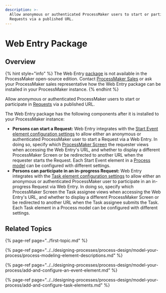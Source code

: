 ```yaml
---
description: >-
  Allow anonymous or authenticated ProcessMaker users to start or participate in
  Requests via a published URL.
---
```


# Web Entry Package

## Overview

{% hint style="info" %}
The Web Entry [package](../first-topic.md) is not available in the ProcessMaker open-source edition. Contact [ProcessMaker Sales](https://www.processmaker.com/contact/) or ask your ProcessMaker sales representative how the Web Entry package can be installed in your ProcessMaker instance.
{% endhint %}

Allow anonymous or authenticated ProcessMaker users to start or participate in [Requests](../../using-processmaker/requests/what-is-a-request.md) via a published URL.

The Web Entry package has the following components after it is installed to your ProcessMaker instance:

* **Persons can start a Request:** Web Entry integrates with the [Start Event element configuration settings](../../designing-processes/process-design/model-your-process/add-and-configure-an-event-element.md#select-who-can-start-a-request-via-a-web-entry) to allow either an anonymous or authenticated ProcessMaker user to start a Request via a Web Entry. In doing so, specify which [ProcessMaker Screen](../../designing-processes/design-forms/what-is-a-form.md) the requester views when accessing the Web Entry's URL, and whether to display a different ProcessMaker Screen or be redirected to another URL when the requester starts the Request. Each Start Event element in a [Process model](../../designing-processes/process-design/what-is-process-modeling.md) can be configured with different settings.
* **Persons can participate in an in-progress Request:** Web Entry integrates with the [Task element configuration settings](../../designing-processes/process-design/model-your-process/add-and-configure-task-elements.md#select-to-whom-to-assign-the-task-via-a-web-entry) to allow either an anonymous or authenticated ProcessMaker user to participate in an in-progress Request via Web Entry. In doing so, specify which ProcessMaker Screen the Task assignee views when accessing the Web Entry's URL, and whether to display a different ProcessMaker Screen or be redirected to another URL when the Task assignee submits the Task. Each Task element in a Process model can be configured with different settings.

## Related Topics

{% page-ref page="../first-topic.md" %}

{% page-ref page="../../designing-processes/process-design/model-your-process/process-modeling-element-descriptions.md" %}

{% page-ref page="../../designing-processes/process-design/model-your-process/add-and-configure-an-event-element.md" %}

{% page-ref page="../../designing-processes/process-design/model-your-process/add-and-configure-task-elements.md" %}

